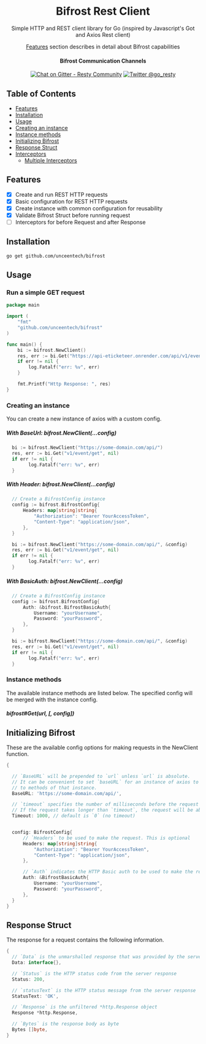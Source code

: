 <p align="center">
<h1 align="center">Bifrost Rest Client</h1>
<p align="center">Simple HTTP and REST client library for Go (inspired by Javascript's Got and Axios Rest client)</p>
<p align="center"><a href="#features">Features</a> section describes in detail about Bifrost capabilities</p>
</p>
<p align="center">
<h4 align="center">Bifrost Communication Channels</h4>
<p align="center"><a href="https://gitter.im/go_resty/community?utm_source=badge&utm_medium=badge&utm_campaign=pr-badge&utm_content=badge"><img src="https://badges.gitter.im/go_resty/community.svg" alt="Chat on Gitter - Resty Community"></a> <a href="https://twitter.com/go_resty"><img src="https://img.shields.io/badge/twitter-@go__resty-55acee.svg" alt="Twitter @go_resty"></a></p>
</p>


## Table of Contents

  - [Features](#features)
  - [Installation](#installation)
  - [Usage](#usage)
  - [Creating an instance](#creating-an-instance)
  - [Instance methods](#instance-methods)
  - [Initializing Bifrost](#initializing-bifrost)
  - [Response Struct](#response-struct)
  - [Interceptors](#interceptors)
    - [Multiple Interceptors](#multiple-interceptors)


## Features
- [x] Create and run REST HTTP requests
- [x] Basic configuration for REST HTTP requests
- [x] Create instance with common configuration for reusability
- [x] Validate Bifrost Struct before running request
- [ ] Interceptors for before Request and after Response

## Installation

```bash
go get github.com/unceentech/bifrost
```

## Usage

### Run a simple GET request

```go
package main

import (
    "fmt"
    "github.com/unceentech/bifrost"
)

func main() {
    bi := bifrost.NewClient()
    res, err := bi.Get("https://api-eticketeer.onrender.com/api/v1/event/get", nil)
    if err != nil {
        log.Fatalf("err: %v", err)
    }

    fmt.Printf("Http Response: ", res)
}
```

### Creating an instance

You can create a new instance of axios with a custom config.

##### With BaseUrl: bifrost.NewClient(...config)

```go
  bi := bifrost.NewClient("https://some-domain.com/api/")
  res, err := bi.Get("v1/event/get", nil)
  if err != nil {
        log.Fatalf("err: %v", err)
  }
```
##### With Header: bifrost.NewClient(...config)
```go
  // Create a BifrostConfig instance
  config := bifrost.BifrostConfig{
      Headers: map[string]string{
          "Authorization": "Bearer YourAccessToken",
          "Content-Type": "application/json",
      },
  }

  bi := bifrost.NewClient("https://some-domain.com/api/", &config)
  res, err := bi.Get("v1/event/get", nil)
  if err != nil {
        log.Fatalf("err: %v", err)
  }
```

##### With BasicAuth: bifrost.NewClient(...config)
```go
  // Create a BifrostConfig instance
  config := bifrost.BifrostConfig{
      Auth: &bifrost.BifrostBasicAuth{
          Username: "yourUsername",
          Password: "yourPassword",
      },
  }

  bi := bifrost.NewClient("https://some-domain.com/api/", &config)
  res, err := bi.Get("v1/event/get", nil)
  if err != nil {
        log.Fatalf("err: %v", err)
  }
```

### Instance methods

The available instance methods are listed below. The specified config will be merged with the instance config.

##### bifrost#Get(url, [, config])


## Initializing Bifrost

These are the available config options for making requests in the NewClient function.

```go
{

  // `BaseURL` will be prepended to `url` unless `url` is absolute.
  // It can be convenient to set `baseURL` for an instance of axios to pass relative URLs
  // to methods of that instance.
  BaseURL: 'https://some-domain.com/api/',

  // `timeout` specifies the number of milliseconds before the request times out.
  // If the request takes longer than `timeout`, the request will be aborted.
  Timeout: 1000, // default is `0` (no timeout)


  config: BifrostConfig{
      // `Headers` to be used to make the request. This is optional
      Headers: map[string]string{
          "Authorization": "Bearer YourAccessToken",
          "Content-Type": "application/json",
      },

      // `Auth` indicates the HTTP Basic auth to be used to make the request. This is optional
      Auth: &BifrostBasicAuth{
          Username: "yourUsername",
          Password: "yourPassword",
      },
  }
}
```

## Response Struct

The response for a request contains the following information.

```go
{
  // `Data` is the unmarshalled response that was provided by the server
  Data: interface{},

  // `Status` is the HTTP status code from the server response
  Status: 200,

  // `statusText` is the HTTP status message from the server response
  StatusText: 'OK',

  // `Response` is the unfiltered *http.Response object
  Response *http.Response,

  // `Bytes` is the response body as byte
  Bytes []byte,
}
```
